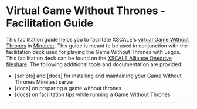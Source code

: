 # Virtual Game Without Thrones - Facilitation Guide

This facilitation guide helps you to facilitate XSCALE's [virtual Game Without Thrones] in [Minetest].
This guide is meant to be used in conjunction with the facilitation deck used for playing the Game Without Thrones with Legos.
This facilitation deck can be found on the [XSCALE Alliance Onedrive fileshare].
The following additional tools and documentation are provided:

 * [scripts] and [docs] for installing and maintaining your Game Without Thrones Minetest server
 * [docs] on preparing a game without thrones
 * [docs] on facilitation tips while running a Game Without Thrones

---

 [XSCALE]: https://xscalealliance.org 
 [Minetest]: https://www.minetest.net
 [virtual Game Without Thrones]: https://github.com/XSCALE-Alliance/virtual_game_without_thrones
 [XSCALE Alliance Onedrive fileshare]: https://onedrive.live.com/?id=B7F85941B9715A39%21649&cid=B7F85941B9715A39